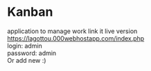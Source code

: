 # Kanban
application to manage work
link it live version https://lagottou.000webhostapp.com/index.php<br>
login: admin<br>
password: admin<br>
Or add new :)
